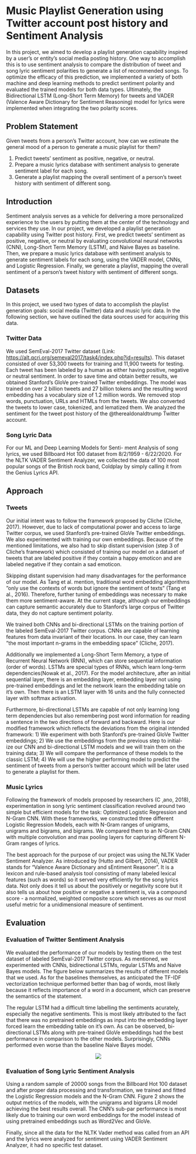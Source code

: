 # Music Playlist Generation using Twitter account post history and Sentiment Analysis

In this project, we aimed to develop a playlist generation capability inspired by a user’s or entity’s social media posting history. One way to accomplish this is to use sentiment analysis to compare the distribution of tweet and song lyric sentiment polarities to generate a list of recommended songs. To optimize the efficacy of this prediction, we implemented a variety of both machine and deep learning methods to predict sentiment polarity and evaluated the trained models for both data types. Ultimately, the Bidirectional LSTM (Long-Short Term Memory) for tweets and VADER (Valence Aware Dictionary for Sentiment Reasoning) model for lyrics were implemented when integrating the two polarity scores.

## Problem Statement

Given tweets from a person’s Twitter account, how can we estimate the general mood of a person to generate a music playlist for them? 
1. Predict tweets’ sentiment as positive, negative, or neutral.
2. Prepare a music lyrics database with sentiment analysis to generate sentiment label for each song.
3. Generate a playlist mapping the overall sentiment of a person’s tweet history with sentiment of different song.

## Introduction

Sentiment analysis serves as a vehicle for delivering a more personalized experience to the users by putting them at the center of the technology and services they use. In our project, we developed a playlist generation capability using Twitter post history. First, we predict tweets’ sentiment as positive, negative, or neutral by evaluating convolutional neural networks (CNN), Long-Short Term Memory (LSTM), and Naive Bayes as baseline. Then, we prepare a music lyrics database with sentiment analysis to generate sentiment labels for each song, using the VADER model, CNNs, and Logistic Regression. Finally, we generate a playlist, mapping the overall sentiment of a person’s tweet history with sentiment of different songs.

## Datasets 

In this project, we used two types of data to accomplish the playlist generation goals: social media (Twitter) data and music lyric data. In the following section, we have outlined the data sources used for acquiring this data.

### Twitter Data

We used SemEval-2017 Twitter dataset (Link: https://alt.qcri.org/semeval2017/task4/index.php?id=results). This dataset consisted of over 53,300 tweets for training and 11,900 tweets for testing. Each tweet has been labeled by a human as either having positive, negative or neutral sentiment. In order to save time and obtain better results, we obtained Stanford’s GloVe pre-trained Twitter embeddings. The model was trained on over 2 billion tweets and 27 billion tokens and the resulting word embedding has a vocabulary size of 1.2 million words. We removed stop words, punctuation, URLs and HTMLs from the tweets. We also converted the tweets to lower case, tokenized, and lematized them. We analyzed the sentiment for the tweet post history of the @therealdonaldtrump Twitter account.

### Song Lyric Data

For our ML and Deep Learning Models for Senti- ment Analysis of song lyrics, we used Billboard Hot 100 dataset from 8/2/1959 - 6/22/2020. For the NLTK VADER Sentiment Analyzer, we collected the data of 100 most popular songs of the British rock band, Coldplay by simply calling it from the Genius Lyrics API.

## Approach

### Tweets

Our initial intent was to follow the framework proposed by Cliche (Cliche, 2017). However, due to lack of computational power and access to large Twitter corpus, we used Stanford’s pre-trained GloVe Twitter embeddings. We also experimented with training our own embeddings. Because of the mentioned limitations, we also had to skip distant supervision (step 3 of Cliche’s framework) which consisted of training our model on a dataset of tweets that are labeled positive if they contain a happy emoticon and are labeled negative if they contain a sad emoticon.

Skipping distant supervision had many disadvantages for the performance of our model. As Tang et al. mention, traditional word embedding algorithms ”only use the contexts of words but ignore the sentiment of texts” (Tang et al., 2016). Therefore, further tuning of embeddings was necessary to make them more sentiment-aware. At the current stage, although our embeddings can capture semantic accurately due to Stanford’s large corpus of Twitter data, they do not capture sentiment polarity.

We trained both CNNs and bi-directional LSTMs on the training portion of the labeled SemEval-2017 Twitter corpus. CNNs are capable of learning features from data invariant of their locations. In our case, they can learn ”the most important n-grams in the embedding space” (Cliche, 2017).

Additionally we implemented a Long-Short Term Memory, a type of Recurrent Neural Network (RNN), which can store sequential information (order of words). LSTMs are special types of RNNs, which learn long-term dependencies(Nowak et al., 2017). For the model architecture, after an initial sequential layer, there is an embedding layer, embedding layer not using pre-trained embeddings and let the network learn the embedding table on it’s own. Then there is an LSTM layer with 16 units and the fully connected layer with softmax activation.

Furthermore, bi-directional LSTMs are capable of not only learning long term dependencies but also remembering post word information for reading a sentence in the two directions of forward and backward. Here is our modified framework which reflects the deviations from the original intended framework: 1) We experiment with both Stanford’s pre-trained GloVe Twitter embeddings; 2) We use the embeddings from the previous step to initial- ize our CNN and bi-directional LSTM models and we will train them on the training data; 3) We will compare the performance of these models to the classic LSTM; 4) We will use the higher performing model to predict the sentiment of tweets from a person’s twitter account which will be later used to generate a playlist for them.

### Music Lyrics

Following the framework of models proposed by researchers (C ̧ ano, 2018), experimentation in song lyric sentiment classification revolved around two simple but efficient models for the task: Optimized Logistic Regression and N-Gram CNN. With these frameworks, we constructed three different Logistic Regression Models, each with N-Gram ranges of unigrams, unigrams and bigrams, and bigrams. We compared them to an N-Gram CNN with multiple convolution and max pooling layers for capturing different N-Gram ranges of lyrics.

The best approach for the purpose of our project was using the NLTK Vader Sentiment Analyzer. As introduced by (Hutto and Gilbert, 2014), VADER stands for “Valence Aware Dictionary and sEntiment Reasoner”. It is a lexicon and rule-based analysis tool consisting of many labeled lexical features (such as words) so it served very efficiently for the song lyrics data. Not only does it tell us about the positively or negativity score but it also tells us about how positive or negative a sentiment is, via a compound score - a normalized, weighted composite score which serves as our most useful metric for a unidimensional measure of sentiment.

## Evaluation

### Evaluation of Twitter Sentiment Analysis

We evaluated the performance of our models by testing them on the test dataset of labeled SemEval-2017 Twitter corpus. As mentioned, we experimented with CNNs, bidirectional LSTMs, regular LSTMs and Naive Bayes models. The figure below summarizes the results of different models that we used. As for the baselines themselves, as anticipated the TF-IDF vectorization technique performed better than bag of words, most likely because it reflects importance of a word in a document, which can preserve the semantics of the statement.

The regular LSTM had a difficult time labelling the sentiments acurately, especially the negative sentiments. This is most likely attributed to the fact that there was no pretrained embeddings as input into the embedding layer forced learn the embedding table on it’s own. As can be observed, bi-directional LSTMs along with pre-trained GloVe embeddings had the best performance in comparison to the other models. Surprisingly, CNNs performed even worse than the baseline Naive Bayes model.

<p align="center">
  <img src="https://github.com/ivedants/Music-Playlist-Generation-using-Twitter-account-post-history-and-Sentiment-Analysis/blob/main/Twitter%20Sentiment%20Analysis%20Evaluation%20Table.jpg" />
</p>

### Evaluation of Song Lyric Sentiment Analysis

Using a random sample of 20000 songs from the Billboard Hot 100 dataset and after proper data processing and transformation, we trained and fitted the Logistic Regression models and the N-Gram CNN. Figure 2 shows the output metrics of the models, with the unigrams and bigrams LR model achieving the best results overall. The CNN’s sub-par performance is most likely due to training our own word embeddings for the model instead of using pretrained embeddings such as Word2Vec and GloVe.

Finally, since all the data for the NLTK Vader method was called from an API and the lyrics were analyzed for sentiment using VADER Sentiment Analyzer, it had no specific test dataset.

